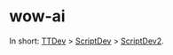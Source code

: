 # wow-ai

In short: [TTDev](README.md) > [ScriptDev](https://opensvn.csie.org) > [ScriptDev2](https://github.com/scriptdev2).
